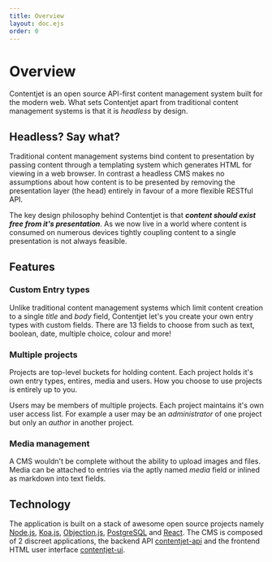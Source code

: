 ```yaml
---
title: Overview
layout: doc.ejs
order: 0
---
```

# Overview

Contentjet is an open source API-first content management system built for the modern web. What sets Contentjet apart from traditional content management systems is that it is _headless_ by design.

## Headless? Say what?

Traditional content management systems bind content to presentation by passing content through a templating system which generates HTML for viewing in a web browser. In contrast a headless CMS makes no assumptions about how content is to be presented by removing the presentation layer (the head) entirely in favour of a more flexible RESTful API.

The key design philosophy behind Contentjet is that _**content should exist free from it's presentation**_. As we now live in a world where content is consumed on numerous devices tightly coupling content to a single presentation is not always feasible.

## Features

### Custom Entry types

Unlike traditional content management systems which limit content creation to a single _title_ and _body_ field, Contentjet let's you create your own entry types with custom fields. There are 13 fields to choose from such as text, boolean, date, multiple choice, colour and more!

### Multiple projects

Projects are top-level buckets for holding content. Each project holds it's own entry types, entires, media and users. How you choose to use projects is entirely up to you.

Users may be members of multiple projects. Each project maintains it's own user access list. For example a user may be an _administrator_ of one project but only an _author_ in another project.

### Media management

A CMS wouldn't be complete without the ability to upload images and files. Media can be attached to entries via the aptly named _media_ field or inlined as markdown into text fields.

## Technology

The application is built on a stack of awesome open source projects namely [Node.js][4], [Koa.js][5], [Objection.js][6], [PostgreSQL][7] and [React][8]. The CMS is composed of 2 discreet applications, the backend API [contentjet-api][2] and the frontend HTML user interface [contentjet-ui][1].


[1]: https://github.com/contentjet/contentjet-ui
[2]: https://github.com/contentjet/contentjet-api
[3]: https://github.com/contentjet/contentjet.github.io
[4]: https://nodejs.org
[5]: http://koajs.com/
[6]: http://vincit.github.io/objection.js/
[7]: https://www.postgresql.org/
[8]: https://reactjs.org/
